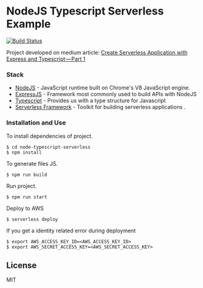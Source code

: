 # NodeJS Typescript Serverless Example

[![Build Status](https://travis-ci.org/joemccann/dillinger.svg?branch=master)](https://travis-ci.org/joemccann/dillinger)

Project developed on medium article:
[Create Serverless Application with Express and Typescript — Part 1]

### Stack

* [NodeJS] - JavaScript runtime built on Chrome's V8 JavaScript engine.
* [ExpressJS] - Framework most commonly used to build APIs with NodeJS
* [Typescript] - Provides us with a type structure for Javascript
* [Serverless Framework] - Toolkit for building serverless applications .

### Installation and Use

To install dependencies of project.
```
$ cd node-typescript-serverless
$ npm install
```
To generate files JS.
```
$ npm run build
```

Run project.
```
$ npm run start
```

Deploy to AWS

```
$ serverless deploy
```

If you get a identity related error during deployment
```
$ export AWS_ACCESS_KEY_ID=<AWS_ACCESS_KEY_ID>
$ export AWS_SECRET_ACCESS_KEY=<AWS_SECRET_ACCESS_KEY>
```

License
----
MIT

   [Create Serverless Application with Express and Typescript — Part 1]: https://medium.com/@eliasjcjunior/create-serverless-application-with-express-and-typescript-a4c0c25060b2
   [ExpressJS]: https://expressjs.com/
   [Typescript]: https://www.typescriptlang.org/index.html#download-links
   [NodeJS]: https://nodejs.org/en/download/
   [Serverless Framework]: https://serverless.com/
